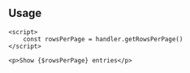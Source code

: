 
## Usage


```svelte
<script>
    const rowsPerPage = handler.getRowsPerPage()
</script>

<p>Show {$rowsPerPage} entries</p>
```